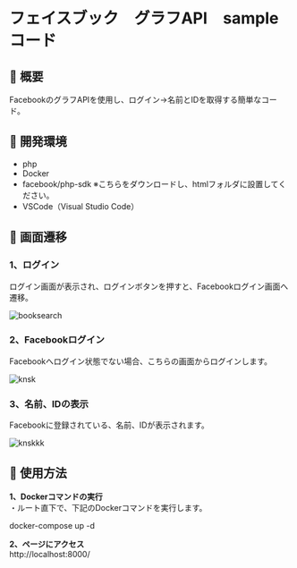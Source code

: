 
# フェイスブック　グラフAPI　sampleコード

## :green_book: 概要

FacebookのグラフAPIを使用し、ログイン→名前とIDを取得する簡単なコード。

## :green_book: 開発環境

- php  
- Docker  
- facebook/php-sdk  ※こちらをダウンロードし、htmlフォルダに設置してください。
- VSCode（Visual Studio Code）  

## :green_book: 画面遷移

### 1、ログイン

ログイン画面が表示され、ログインボタンを押すと、Facebookログイン画面へ遷移。

![booksearch](https://user-images.githubusercontent.com/27414699/100981793-9e264800-358a-11eb-9ee0-f95d12b58d32.png)

### 2、Facebookログイン

Facebookへログイン状態でない場合、こちらの画面からログインします。

![knsk](https://user-images.githubusercontent.com/27414699/100981901-c150f780-358a-11eb-89ff-f6ea9dc7edeb.png)

### 3、名前、IDの表示 

Facebookに登録されている、名前、IDが表示されます。

![knskkk](https://user-images.githubusercontent.com/27414699/100981950-d0d04080-358a-11eb-9097-e683e84f5e66.png)

## :green_book: 使用方法
**1、Dockerコマンドの実行**  
・ルート直下で、下記のDockerコマンドを実行します。

docker-compose up -d

**2、ページにアクセス**  
http://localhost:8000/
